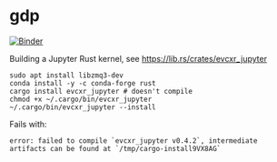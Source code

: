 # gdp

[![Binder](https://mybinder.org/badge_logo.svg)](https://mybinder.org/v2/gh/deeplook/gdp/rust_kernel?urlpath=lab)

Building a Jupyter Rust kernel, see https://lib.rs/crates/evcxr_jupyter

```
sudo apt install libzmq3-dev
conda install -y -c conda-forge rust
cargo install evcxr_jupyter # doesn't compile
chmod +x ~/.cargo/bin/evcxr_jupyter
~/.cargo/bin/evcxr_jupyter --install
```

Fails with: 

```
error: failed to compile `evcxr_jupyter v0.4.2`, intermediate artifacts can be found at `/tmp/cargo-install9VX8AG`
```
